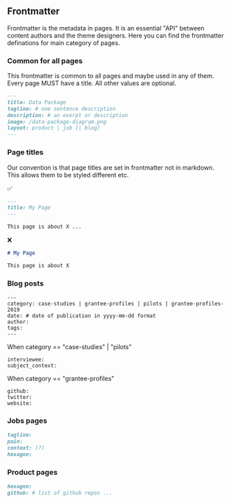 ## Frontmatter

Frontmatter is the metadata in pages. It is an essential "API" between content authors and the theme designers. Here you can find the frontmatter definations for main category of pages.

### Common for all pages

This frontmatter is common to all pages and maybe used in any of them. Every page MUST have a title. All other values are optional. 

```md
---
title: Data Package
tagline: # one sentence description
description: # an exerpt or description
image: /data-package-diagram.png
layout: product | job [| blog]
---
```

### Page titles

Our convention is that page titles are set in frontmatter not in markdown. This allows them to be styled different etc.

:white_check_mark: 

```md
---
title: My Page
---

This page is about X ...
```

:x: 

```md
# My Page

This page is about X
```

### Blog posts

```
---
category: case-studies | grantee-profiles | pilots | grantee-profiles-2019
date: # date of publication in yyyy-mm-dd format
author:
tags: 
---
```

When category == "case-studies" | "pilots"

```
interviewee: 
subject_context: 
```

When category == "grantee-profiles"

```
github: 
twitter:
website: 
```



### Jobs pages

```md
tagline:
pain:
context: (?)
hexagon:
```

### Product pages

```md
hexagon:
github: # list of github repos ...
```